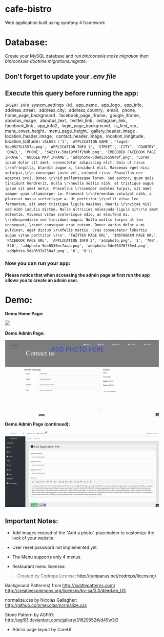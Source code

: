 # cafe-bistro
Web application built using symfony 4 framework

# Database:
Create your MySQL database and run _bin/console make migration_ then _bin/console doctrine:migrations:migrate_.

## Don't forget to update your _.env file_

## Execute this query before running the app:

`INSERT INTO `system_settings` (`id`, `app_name`, `app_logo`, `app_info`, `address_street`, `address_city`, `address_country`, `email`, `phone`, `home_page_background`, `facebook_page_iframe`, `google_iframe`, `aboutus_image`, `aboutus_text`, `twitter_link`, `instagram_link`, `facebook_link`, `app_info2`, `login_page_background`, `is_first_run`, `menu_cover_height`, `menu_page_height`, `gallery_header_image`, `location_header_image`, `contact_header_image`, `location_longitude`, `location_latitude`) VALUES ('1', 'APPLICATION NAME', 'logo2-5de0527b1557a.png', 'APPLICATION INFO 1', 'STREET', 'CITY', 'COUNTRY', 'EMAIL', 'PHONE', 'b42iYx-5de19fd7f2b8b.png', 'EMBEDDED FACEBOOK PAGE IFRA%E', 'GOOGLE MAP IFRAME', 'addphoto-5de053655840f.png', 'Lorem ipsum dolor sit amet, consectetur adipiscing elit. Duis ut risus \r\nfringilla, blandit augue a, tincidunt elit. Maecenas eget nisi volutpat,\r\n consequat justo vel, euismod risus. Phasellus nec egestas orci. Donec \r\nid pellentesque lorem. Sed auctor, quam quis tincidunt hendrerit, nulla \r\nnulla mollis nibh, et tristique augue ipsum sit amet metus. Phasellus \r\nsemper sodales turpis, sit amet semper quam ullamcorper in. Praesent \r\nfermentum volutpat nibh, a placerat massa scelerisque a. Ut porttitor \r\nelit vitae leo fermentum, sit amet tristique ligula maximus. Mauris \r\nvitae nisl sed nibh iaculis dictum. Nulla ultricies malesuada ligula sit\r\n amet molestie. Vivamus vitae scelerisque odio, ac eleifend mi. \r\nSuspendisse sed tincidunt magna. Nulla mattis turpis at leo consequat, \r\net consequat erat rutrum. Donec varius dolor a mi pulvinar, eget dictum \r\nfelis mattis. Cras consectetur lobortis augue vitae porttitor.\r\n', 'TWITTER PAGE URL', 'INSTAGRAM PAGE URL', 'FACEBOOK PAGE URL', 'APPLICATION INFO 2', 'addphoto.png', '1', '700', '820', 'addphoto-5de0536ec7aaa.png', 'addphoto-5de053767f0e4.png', 'addphoto-5de0537e730af.png', '0', '0');`

### Now you can run your app:
#### Please notice that when accessing the admin page at first run the app allows you to create an admin user. 


# Demo:

**Demo Home Page:**

<img src="ezgif.com-video-to-gif.gif" /> 

**Demo Admin Page:**

<img src="ezgif.com-video-to-gif(1).gif" /> 


**Demo Admin Page (continued):**

<img src="ezgif.com-video-to-gif(2).gif" /> 


## Important Notes:

* Add images instead of the "Add a photo" placeholder to customize the look of your website.

* User reset password not implemented yet.

* The Menu supports only 4 menus.

* Restaurant menu licenses:
> Created by Codrops
License: http://tympanus.net/codrops/licensing/

Background Pattern(s) from http://subtlepatterns.com/
http://creativecommons.org/licenses/by-sa/3.0/deed.en_US

normalize.css by Nicolas Gallagher: http://github.com/necolas/normalize.css

Stone Pattern by AGF81:
http://agf81.deviantart.com/gallery/31629552#/d49w3l3

* Admin page layout by CoreUI
